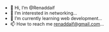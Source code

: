 - 👋 Hi, I’m @Renaddaif
- 👀 I’m interested in networking...
- 🌱 I’m currently learning web development...
- 📫 How to reach me renaddaif@gmail.com...

<!---
Renaddaif/Renaddaif is a ✨ special ✨ repository because its `README.md` (this file) appears on your GitHub profile.
You can click the Preview link to take a look at your changes.
--->
